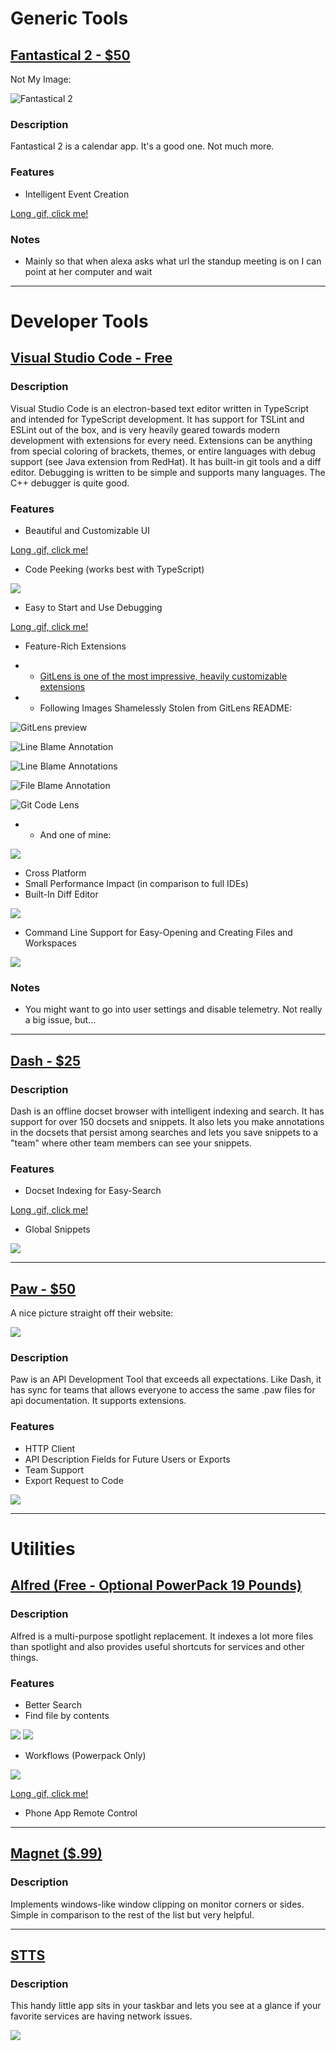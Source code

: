 # Generic Tools

## [Fantastical 2 - $50](https://flexibits.com/fantastical)

Not My Image:

![[Fantastical 2](https://flexibits.com/fantastical)](https://dncnhi2ob6sh.cloudfront.net/img/fantastical2-mac-screenshot-dark@2x.png)

### Description

Fantastical 2 is a calendar app. It's a good one. Not much more.

### Features

* Intelligent Event Creation

[Long .gif, click me!](http://i.imgur.com/qWV2jBo.gif)

### Notes

* Mainly so that when alexa asks what url the standup meeting is on I can point at her computer and wait

---

# Developer Tools

## [Visual Studio Code - Free](https://code.visualstudio.com)

### Description

Visual Studio Code is an electron-based text editor written in TypeScript and intended for TypeScript development. It has support for TSLint and ESLint out of the box, and is very heavily geared towards modern development with extensions for every need. Extensions can be anything from special coloring of brackets, themes, or entire languages with debug support (see Java extension from RedHat). It has built-in git tools and a diff editor. Debugging is written to be simple and supports many languages. The C++ debugger is quite good. 

### Features

* Beautiful and Customizable UI

[Long .gif, click me!](http://i.imgur.com/1TwtsRh.gif)

* Code Peeking (works best with TypeScript)

![](http://i.imgur.com/ciMyqcG.gif)

* Easy to Start and Use Debugging

[Long .gif, click me!](http://i.imgur.com/6wT0HAH.gif)

* Feature-Rich Extensions

* * [GitLens is one of the most impressive, heavily customizable extensions](https://github.com/eamodio/vscode-gitlens)

* * Following Images Shamelessly Stolen from GitLens README: 

![GitLens preview](https://raw.githubusercontent.com/eamodio/vscode-gitlens/master/images/gitlens-preview.gif)

![Line Blame Annotation](https://raw.githubusercontent.com/eamodio/vscode-gitlens/master/images/screenshot-line-blame-annotation.png)

![Line Blame Annotations](https://raw.githubusercontent.com/eamodio/vscode-gitlens/master/images/screenshot-line-blame-annotations.png)

![File Blame Annotation](https://raw.githubusercontent.com/eamodio/vscode-gitlens/master/images/screenshot-file-blame-annotations.png)

![Git Code Lens](https://raw.githubusercontent.com/eamodio/vscode-gitlens/master/images/screenshot-code-lens.png)

* * And one of mine:

![](http://i.imgur.com/ZLZYmkw.png)

* Cross Platform
* Small Performance Impact (in comparison to full IDEs)
* Built-In Diff Editor

![](http://i.imgur.com/DnrVHgB.png)

* Command Line Support for Easy-Opening and Creating Files and Workspaces

![](http://i.imgur.com/JD5Ep1N.png)

### Notes

* You might want to go into user settings and disable telemetry. Not really a big issue, but...

---

## [Dash - $25](https://kapeli.com/dash)

### Description

Dash is an offline docset browser with intelligent indexing and search. It has support for over 150 docsets and snippets. It also lets you make annotations in the docsets that persist among searches and lets you save snippets to a "team" where other team members can see your snippets.

### Features

* Docset Indexing for Easy-Search

[Long .gif, click me!](http://i.imgur.com/dYNuewp.gif)

* Global Snippets

![](http://i.imgur.com/KjebdTs.gif)

---

## [Paw - $50](https://paw.cloud/)

A nice picture straight off their website:

![](https://cdn-static.paw.cloud/img/discover/landing/landing-header-1ac8944e97.png)

### Description

Paw is an API Development Tool that exceeds all expectations. Like Dash, it has sync for teams that allows everyone to access the same .paw files for api documentation. It supports extensions.

### Features

* HTTP Client
* API Description Fields for Future Users or Exports
* Team Support
* Export Request to Code

![](http://i.imgur.com/eGX6hUc.png)

---

# Utilities

## [Alfred (Free - Optional PowerPack 19 Pounds)](https://www.alfredapp.com/)

### Description

Alfred is a multi-purpose spotlight replacement. It indexes a lot more files than spotlight and also provides useful shortcuts for services and other things.

### Features

* Better Search
* Find file by contents

![](http://i.imgur.com/YjX8HYp.png)
![](http://i.imgur.com/DW7iwjt.png)

* Workflows (Powerpack Only)

![](http://i.imgur.com/Cjb9ZMw.png)

[Long .gif, click me!](http://i.imgur.com/4MWxDQd.gif)

* Phone App Remote Control

---

## [Magnet ($.99)](https://itunes.apple.com/us/app/magnet/id441258766?mt=12)

### Description

Implements windows-like window clipping on monitor corners or sides. Simple in comparison to the rest of the list but very helpful.

---

## [STTS](https://github.com/inket/stts)

### Description

This handy little app sits in your taskbar and lets you see at a glance if your favorite services are having network issues.

![](http://i.imgur.com/ViGFq4G.png)